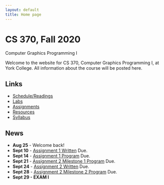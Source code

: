 ```yaml
---
layout: default
title: Home page
---
```


# CS 370, Fall 2020

<div id="subtitle">Computer Graphics Programming I</div>

Welcome to the website for CS 370, Computer Graphics Programming I, at York College.  All information about the course will be posted here.

## Links

* [Schedule/Readings](labs/schedule.html)
* [Labs](labs/index.html)
* [Assignments](assign/index.html)
* [Resources](resources.html)
* [Syllabus](syllabus.html)

## News
* **Aug 25** - Welcome back!
* **Sept 10** - [Assignment 1 Written](assign/assign01.html) Due.
* **Sept 14** - [Assignment 1 Program](assign/assign01.html) Due.
* **Sept 21** - [Assignment 2 Milestone 1 Program](assign/assign02.html) Due.
* **Sept 24** - [Assignment 2 Written](assign/assign02.html) Due.
* **Sept 28** - [Assignment 2 Milestone 2 Program](assign/assign02.html) Due.
* **Sept 29 - EXAM I**

<!--
* **Sept 12** - [Assignment 1](assign/assign01.html)  (Don Quixote) Due.
* **Sept 20** - [Assignment 2](assign/assign02.html) (Rollin Train) Milestone 1 Due.
* **Sept 26**/**Sept 30** - [Assignment 2](assign/assign02.html) (Rollin Train) Milestone 2 Due.
* **Oct 1 - EXAM I**
* **Oct 15** - NO CLASS - Fall Break.
* **Oct 17** - [Assignment 3](assign/assign03.html) (Limelight) Milestone 1 Due.
* **Oct 22** - [Final Project](assign/project.html), Milestone 1 Demo.
* **Oct 30** - [Assignment 3](assign/assign03.html) (Limelight) Milestone 2 Due.
* **Oct 31 - EXAM II**
* **Nov 12** - [Assignment 4](assign/assign04.html) (TeaMan) Milestone 1 Due.
* **Nov 20** - [Assignment 4](assign/assign04.html) (TeaMan) Milestone 2 Due.
* **Nov 21 - EXAM III**
* **Nov 26** - [Final Project](assign/project.html), Milestone 2 Demo.
* **Nov 28** - NO CLASS - Thanksgiving Break.
* **Dec 12/14 -** [FINAL PROJECT](assign/project.html) **DUE.**
-->